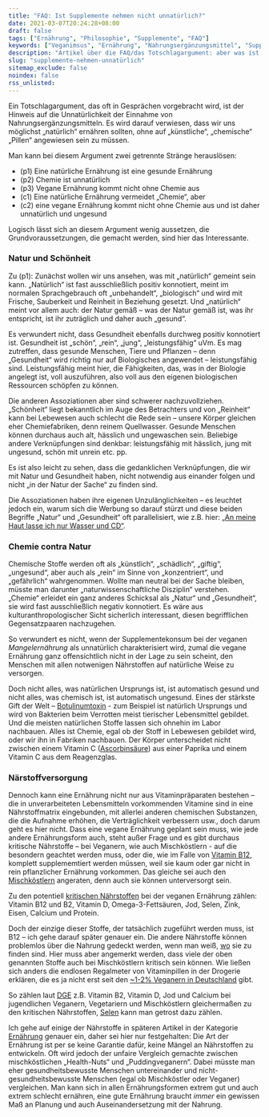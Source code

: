 ```yaml
---
title: "FAQ: Ist Supplemente nehmen nicht unnatürlich?"
date: 2021-03-07T20:24:28+08:00
draft: false
tags: ["Ernährung", "Philosophie", "Supplemente", "FAQ"]
keywords: ["Veganimsus", "Ernährung", "Nahrungsergänzungsmittel", "Supplemente"]
description: "Artikel über die FAQ/das Totschlagargument: aber was ist mit … Supplementen?"
slug: "supplemente-nehmen-unnatürlich"
sitemap_exclude: false
noindex: false
rss_unlisted: 
---
```


Ein Totschlagargument, das oft in Gesprächen vorgebracht wird, ist der Hinweis auf die Unnatürlichkeit der Einnahme von Nahrungsergänzungsmitteln. Es wird darauf verwiesen, dass wir uns möglichst „natürlich“ ernähren sollten, ohne auf „künstliche“, „chemische“ „Pillen“ angewiesen sein zu müssen.

Man kann bei diesem Argument zwei getrennte Stränge herauslösen:

+ (p1) Eine natürliche Ernährung ist eine gesunde Ernährung
+ (p2) Chemie ist unnatürlich
+ (p3) Vegane Ernährung kommt nicht ohne Chemie aus
+ (c1) Eine natürliche Ernährung vermeidet „Chemie“, aber
+ (c2) eine vegane Ernährung kommt nicht ohne Chemie aus und ist daher unnatürlich und ungesund

Logisch lässt sich an diesem Argument wenig aussetzen, die Grundvoraussetzungen, die gemacht werden, sind hier das Interessante.

### Natur und Schönheit

Zu (p1): Zunächst wollen wir uns ansehen, was mit „natürlich“ gemeint sein kann. „Natürlich“ ist fast ausschließlich positiv konnotiert, meint im normalen Sprachgebrauch oft „unbehandelt“, „biologisch“ und wird mit Frische, Sauberkeit und Reinheit in Beziehung gesetzt. Und „natürlich“ meint vor allem auch: der Natur gemäß – was der Natur gemäß ist, was ihr entspricht, ist ihr zuträglich und daher auch „gesund“.

Es verwundert nicht, dass Gesundheit ebenfalls durchweg positiv konnotiert ist. Gesundheit ist „schön“, „rein“, „jung“, „leistungsfähig“ uVm. Es mag zutreffen, dass gesunde Menschen, Tiere und Pflanzen – denn „Gesundheit“ wird richtig nur auf Biologisches angewendet – leistungsfähig sind. Leistungsfähig meint hier, die Fähigkeiten, das, was in der Biologie angelegt ist, voll auszuführen, also voll aus den eigenen biologischen Ressourcen schöpfen zu können.

Die anderen Assoziationen aber sind schwerer nachzuvollziehen. „Schönheit“ liegt bekanntlich im Auge des Betrachters und von „Reinheit“ kann bei Lebewesen auch schlecht die Rede sein – unsere Körper gleichen eher Chemiefabriken, denn reinem Quellwasser. Gesunde Menschen können durchaus auch alt, hässlich und ungewaschen sein. Beliebige andere Verknüpfungen sind denkbar: leistungsfähig mit hässlich, jung mit ungesund, schön mit unrein etc. pp.

Es ist also leicht zu sehen, dass die gedanklichen Verknüpfungen, die wir mit Natur und Gesundheit haben, nicht notwendig aus einander folgen und nicht „in der Natur der Sache“ zu finden sind.

Die Assoziationen haben ihre eigenen Unzulänglichkeiten – es leuchtet jedoch ein, warum sich die Werbung so darauf stürzt und diese beiden Begriffe „Natur“ und „Gesundheit“ oft parallelisiert, wie z.B. hier: [„An meine Haut lasse ich nur Wasser und CD“](https://lebensmittelpraxis.de/marken-kosmetik-gesichtspflege-koerperpflege/13245-cd-an-meine-haut-lasse-wasser-und-cd.html).

### Chemie contra Natur

Chemische Stoffe werden oft als „künstlich“, „schädlich“, „giftig“, „ungesund“, aber auch als „rein“ im Sinne von „konzentriert“, und „gefährlich“ wahrgenommen. Wollte man neutral bei der Sache bleiben, müsste man darunter „naturwissenschaftliche Disziplin“ verstehen. „Chemie“ erleidet ein ganz anderes Schicksal als „Natur“ und „Gesundheit“, sie wird fast ausschließlich negativ konnotiert. Es wäre aus kulturanthropologischer Sicht sicherlich interessant, diesen begrifflichen Gegensatzpaaren nachzugehen.

So verwundert es nicht, wenn der Supplementekonsum bei der veganen *Mangelernährung* als unnatürlich charakterisiert wird, zumal die vegane Ernährung ganz offensichtlich nicht in der Lage zu sein scheint, den Menschen mit allen notwenigen Nährstoffen auf natürliche Weise zu versorgen.

Doch nicht alles, was natürlichen Ursprungs ist, ist automatisch gesund und nicht alles, was chemisch ist, ist automatisch ungesund. Eines der stärkste Gift der Welt – [Botulinumtoxin](https://www.spektrum.de/lexikon/biologie/botulinustoxin/10207) - zum Beispiel ist natürlich Ursprungs und wird von Bakterien beim Verrotten meist tierischer Lebensmittel gebildet. Und die meisten natürlichen Stoffe lassen sich ohnehin im Labor nachbauen. Alles ist Chemie, egal ob der Stoff in Lebewesen gebildet wird, oder wir ihn in Fabriken nachbauen. Der Körper unterscheidet nicht zwischen einem Vitamin C ([Ascorbinsäure](https://de.wikipedia.org/wiki/Ascorbinsäure)) aus einer Paprika und einem Vitamin C aus dem Reagenzglas.

### Närstoffversorgung

Dennoch kann eine Ernährung nicht nur aus Vitaminpräparaten bestehen – die in unverarbeiteten Lebensmitteln vorkommenden Vitamine sind in eine Nährstoffmatrix eingebunden, mit allerlei anderen chemischen Substanzen, die die Aufnahme erhöhen, die Verträglichkeit verbessern usw., doch darum geht es hier nicht. Dass eine vegane Ernährung geplant sein muss, wie jede andere Ernährungsform auch, steht außer Frage und es gibt durchaus kritische Nährstoffe – bei Veganern, wie auch Mischköstlern - auf die besondern geachtet werden muss, oder die, wie im Falle von [Vitamin B12](https://de.wikipedia.org/wiki/Ascorbinsäure), komplett supplememtiert werden müssen, weil sie kaum oder gar nicht in rein pflanzlicher Ernährung vorkommen. Das gleiche sei auch den [Mischköstlern](https://flexikon.doccheck.com/de/Vitamin-B12-Mangel#Epidemiologie) angeraten, denn auch sie können unterversorgt sein.

Zu den potentiell [kritischen Nährstoffen](https://www.ernaehrungs-umschau.de/fileadmin/Ernaehrungs-Umschau/pdfs/pdf_2016/04_16/EU04_2016_M220-M230_korr.pdf) bei der veganen Ernährung zählen: Vitamin B12 und B2, Vitamin D, Omega-3-Fettsäuren, Jod, Selen, Zink, Eisen, Calcium und Protein.

Doch der einzige dieser Stoffe, der tatsächlich zugeführt werden muss, ist B12 – ich gehe darauf später genauer ein.
Die andere Nährstoffe können problemlos über die Nahrung gedeckt werden, wenn man weiß, [wo](https://www.peta.de/wp-content/uploads/2020/12/Vegane-Ernaehrung-Infografik-297x840mm-2020_Druck.pdf) sie zu finden sind. Hier muss aber angemerkt werden, dass viele der oben genannten Stoffe auch bei Mischköstlern kritisch sein können. Wie ließen sich anders die endlosen Regalmeter von Vitaminpillen in der Drogerie erklären, die es ja nicht erst seit den [~1-2% Veganern in Deutschland](https://de.statista.com/statistik/daten/studie/445155/umfrage/umfrage-in-deutschland-zur-anzahl-der-veganer/) gibt.

So zählen laut [DGE](https://www.dge.de/presse/pm/vegan-vegetarisch-mischkost-nur-geringe-unterschiede-in-der-naehrstoffversorgung-bei-kindern-und-jugendlichen/) z.B. Vitamin B2, Vitamin D, Jod und Calcium bei jugendlichen Veganern, Vegetariern und Mischköstlern gleichermaßen zu den kritischen Nährstoffen, [Selen](https://www.dge.de/wissenschaft/weitere-publikationen/faqs/selen/?L=0) kann man getrost dazu zählen.

Ich gehe auf einige der Nährstoffe in späteren Artikel in der Kategorie [Ernährung](https://dieses-veganismus.de/tags/ernährung/) genauer ein, daher sei hier nur festgehalten: Die Art der Ernährung ist per se keine Garantie dafür, keine Mängel an Nährstoffen zu entwickeln. Oft wird jedoch der unfaire Vergleich gemachte zwischen mischköstlichen „Health-Nuts“ und „Puddingveganern“. Dabei müsste man eher gesundheitsbewusste Menschen untereinander und nicht-gesundheitsbewusste Menschen (egal ob Mischköstler oder Veganer) vergleichen. Man kann sich in allen Ernährungsformen extrem gut und auch extrem schlecht ernähren, eine gute Ernährung braucht *immer* ein gewissen Maß an Planung und auch Auseinandersetzung mit der Nahrung.

<!-- Was dabei völlig außer Acht gelassen wird, ist dass der Mensch als Kulturwesen in vielen Aspekten weit weg ist von jeder Form von Natürlichkeit: 

- wir wohnen in artifiziellen Höhlen,
- wir fahren in tonnenschweren, motorisierten Metallbüchsen umher
- wir sitzen auf Keramik-Toilettenschüsseln
- dieser Artikel wird an einem Mac getippt
- Kühe werden an Melkmaschinen angeschlossen etc. etc.-->
